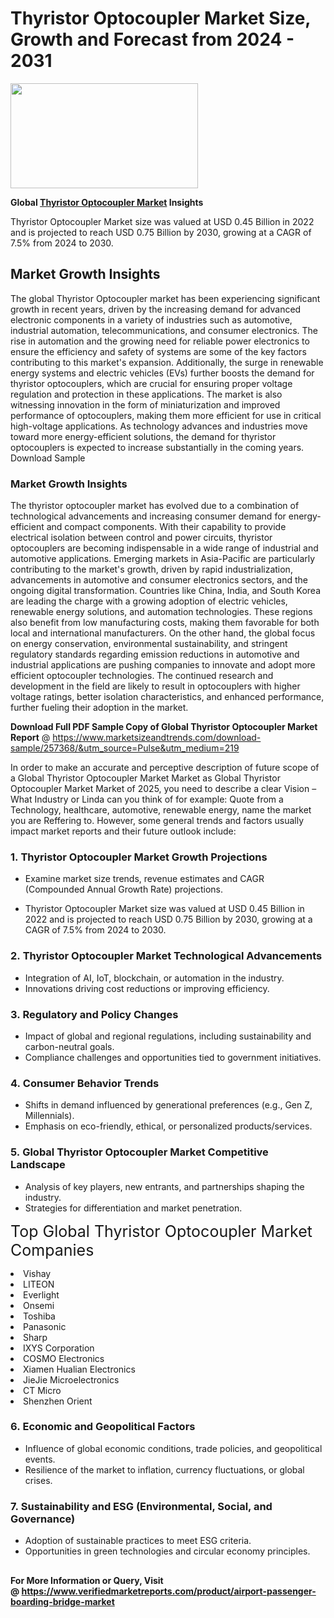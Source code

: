 <H1>Thyristor Optocoupler Market Size, Growth and Forecast from 2024 - 2031</H1><img class="aligncenter size-medium wp-image-584254" src="https://thirdeyenews.in/wp-content/uploads/2024/09/Global-Market-Research-300x168.jpeg" alt="" width="300" height="168" /><p><strong>Global&nbsp;<a href="https://www.marketsizeandtrends.com/download-sample/257368/&amp;utm_source=Pulse&amp;utm_medium=219">Thyristor Optocoupler Market</a> Insights</strong></p><p>Thyristor Optocoupler Market size was valued at USD 0.45 Billion in 2022 and is projected to reach USD 0.75 Billion by 2030, growing at a CAGR of 7.5% from 2024 to 2030.</p><p><h2>Market Growth Insights</h2> The global Thyristor Optocoupler market has been experiencing significant growth in recent years, driven by the increasing demand for advanced electronic components in a variety of industries such as automotive, industrial automation, telecommunications, and consumer electronics. The rise in automation and the growing need for reliable power electronics to ensure the efficiency and safety of systems are some of the key factors contributing to this market's expansion. Additionally, the surge in renewable energy systems and electric vehicles (EVs) further boosts the demand for thyristor optocouplers, which are crucial for ensuring proper voltage regulation and protection in these applications. The market is also witnessing innovation in the form of miniaturization and improved performance of optocouplers, making them more efficient for use in critical high-voltage applications. As technology advances and industries move toward more energy-efficient solutions, the demand for thyristor optocouplers is expected to increase substantially in the coming years. Download Sample <h3>Market Growth Insights</h3> The thyristor optocoupler market has evolved due to a combination of technological advancements and increasing consumer demand for energy-efficient and compact components. With their capability to provide electrical isolation between control and power circuits, thyristor optocouplers are becoming indispensable in a wide range of industrial and automotive applications. Emerging markets in Asia-Pacific are particularly contributing to the market's growth, driven by rapid industrialization, advancements in automotive and consumer electronics sectors, and the ongoing digital transformation. Countries like China, India, and South Korea are leading the charge with a growing adoption of electric vehicles, renewable energy solutions, and automation technologies. These regions also benefit from low manufacturing costs, making them favorable for both local and international manufacturers. On the other hand, the global focus on energy conservation, environmental sustainability, and stringent regulatory standards regarding emission reductions in automotive and industrial applications are pushing companies to innovate and adopt more efficient optocoupler technologies. The continued research and development in the field are likely to result in optocouplers with higher voltage ratings, better isolation characteristics, and enhanced performance, further fueling their adoption in the market. </p><p><span class=""><strong>Download Full PDF Sample Copy of Global Thyristor Optocoupler Market Report</strong> @ <a href="https://www.marketsizeandtrends.com/download-sample/257368/&amp;utm_source=Pulse&amp;utm_medium=219" target="_blank">https://www.marketsizeandtrends.com/download-sample/257368/&amp;utm_source=Pulse&amp;utm_medium=219</a></span></p><p>In order to make an accurate and perceptive description of future scope of a Global&nbsp;Thyristor Optocoupler Market Market as Global&nbsp;Thyristor Optocoupler Market Market of 2025, you need to describe a clear Vision &ndash; What Industry or Linda can you think of for example: Quote from a Technology, healthcare, automotive, renewable energy, name the market you are Reffering to. However, some general trends and factors usually impact market reports and their future outlook include:</p><h3>1.&nbsp;<strong>Thyristor Optocoupler Market Growth Projections</strong></h3><ul><li>Examine market size trends, revenue estimates and CAGR (Compounded Annual Growth Rate) projections.</li><li><p>Thyristor Optocoupler Market size was valued at USD 0.45 Billion in 2022 and is projected to reach USD 0.75 Billion by 2030, growing at a CAGR of 7.5% from 2024 to 2030.</p></li></ul><h3>2.&nbsp;<strong>Thyristor Optocoupler Market Technological Advancements</strong></h3><ul><li>Integration of AI, IoT, blockchain, or automation in the industry.</li><li>Innovations driving cost reductions or improving efficiency.</li></ul><h3>3.&nbsp;<strong>Regulatory and Policy Changes</strong></h3><ul><li>Impact of global and regional regulations, including sustainability and carbon-neutral goals.</li><li>Compliance challenges and opportunities tied to government initiatives.</li></ul><h3>4.&nbsp;<strong>Consumer Behavior Trends</strong></h3><ul><li>Shifts in demand influenced by generational preferences (e.g., Gen Z, Millennials).</li><li>Emphasis on eco-friendly, ethical, or personalized products/services.</li></ul><h3>5.&nbsp;<strong>Global Thyristor Optocoupler Market Competitive Landscape</strong></h3><ul><li>Analysis of key players, new entrants, and partnerships shaping the industry.</li><li>Strategies for differentiation and market penetration.</li></ul><p data-pm-slice="1 1 []"><span style="color: inherit; font-family: inherit; font-size: 25px;">Top Global Thyristor Optocoupler Market Companies</span></p><div class="" data-test-id=""><p><li>Vishay</li><li> LITEON</li><li> Everlight</li><li> Onsemi</li><li> Toshiba</li><li> Panasonic</li><li> Sharp</li><li> IXYS Corporation</li><li> COSMO Electronics</li><li> Xiamen Hualian Electronics</li><li> JieJie Microelectronics</li><li> CT Micro</li><li> Shenzhen Orient</li></p></div><h3>6.&nbsp;<strong>Economic and Geopolitical Factors</strong></h3><ul><li>Influence of global economic conditions, trade policies, and geopolitical events.</li><li>Resilience of the market to inflation, currency fluctuations, or global crises.</li></ul><h3>7.&nbsp;<strong>Sustainability and ESG (Environmental, Social, and Governance)</strong></h3><ul><li>Adoption of sustainable practices to meet ESG criteria.</li><li>Opportunities in green technologies and circular economy principles.</li></ul><h2><strong style="font-size: 14px;">For More Information or Query, Visit @&nbsp;</strong><a style="background-color: #ffffff; font-size: 14px;" href="https://www.marketsizeandtrends.com/report/thyristor-optocoupler-market/" target="_blank">https://www.verifiedmarketreports.com/product/airport-passenger-boarding-bridge-market</a></h2>
